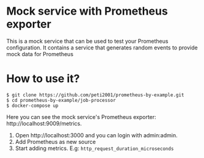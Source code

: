 # Mock service with Prometheus exporter

This is a mock service that can be used to test your Prometheus configuration. It contains a service that generates random events to provide mock data for Prometheus

# How to use it?
```
$ git clone https://github.com/peti2001/prometheus-by-example.git
$ cd prometheus-by-example/job-processor
$ docker-compose up
```
Here you can see the mock service's Prometheus exporter: http://localhost:9009/metrics.

1. Open http://localhost:3000 and you can login with admin:admin.
1. Add Prometheus as new source
1. Start adding metrics. E.g: `http_request_duration_microseconds`
